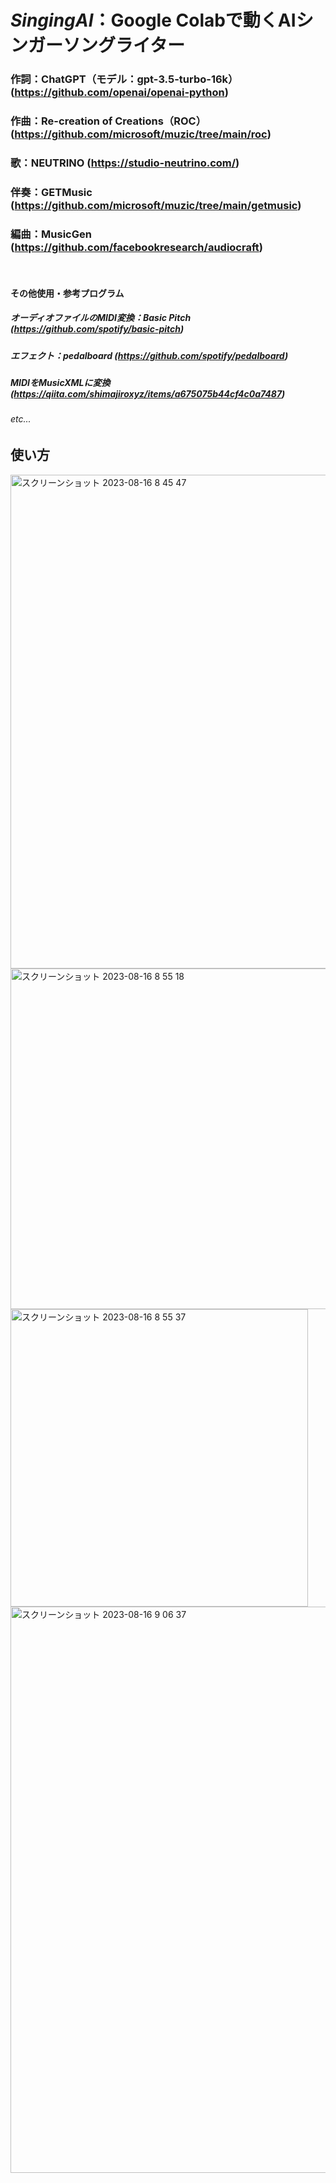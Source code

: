 # *__SingingAI__*：Google Colabで動くAIシンガーソングライター
### 作詞：ChatGPT（モデル：gpt-3.5-turbo-16k） (https://github.com/openai/openai-python)
### 作曲：Re-creation of Creations（ROC） (https://github.com/microsoft/muzic/tree/main/roc)
### 歌：NEUTRINO (https://studio-neutrino.com/)
### 伴奏：GETMusic (https://github.com/microsoft/muzic/tree/main/getmusic)
### 編曲：MusicGen (https://github.com/facebookresearch/audiocraft)
<br>

#### その他使用・参考プログラム
##### オーディオファイルのMIDI変換：Basic Pitch (https://github.com/spotify/basic-pitch)
##### エフェクト：pedalboard (https://github.com/spotify/pedalboard)
##### MIDIをMusicXMLに変換 (https://qiita.com/shimajiroxyz/items/a675075b44cf4c0a7487)
###### etc...

## 使い方
<img width="790" alt="スクリーンショット 2023-08-16 8 45 47" src="https://github.com/AutoImaginary/SingingAI/assets/141705336/85afe8ec-fa31-4960-843a-795755b66fde">
<img width="545" alt="スクリーンショット 2023-08-16 8 55 18" src="https://github.com/AutoImaginary/SingingAI/assets/141705336/2cd73ae9-ceab-41a5-9c20-88862340d8a0">
<img width="476" alt="スクリーンショット 2023-08-16 8 55 37" src="https://github.com/AutoImaginary/SingingAI/assets/141705336/2b3d5ebb-506b-4436-a87e-888cc0099775">
<img width="906" alt="スクリーンショット 2023-08-16 9 06 37" src="https://github.com/AutoImaginary/SingingAI/assets/141705336/f83192e4-f4ce-4be6-90f5-155232ded28a">
